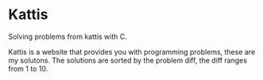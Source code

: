 # Kattis
Solving problems from kattis with C.

Kattis is a website that provides you with programming problems, these are my solutons. The solutions are sorted by the problem diff, the diff ranges from 1 to 10. 
